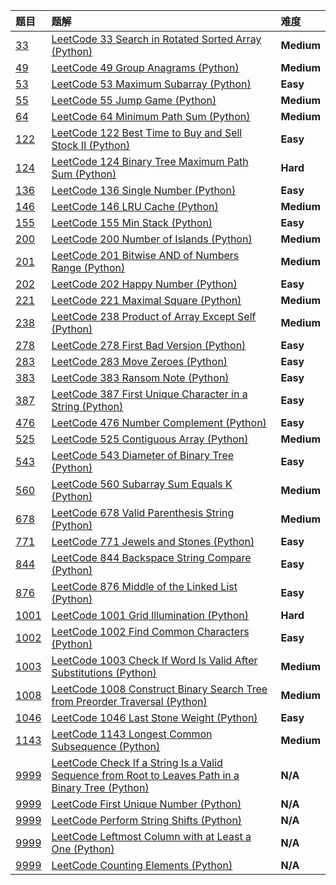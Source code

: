 

| 题目                                                         | 题解                                                         | 难度       |
| :----------------------------------------------------------- | :----------------------------------------------------------- | :--------- |
| [33](https://leetcode.com/problems/search-in-rotated-sorted-array) | [LeetCode 33 Search in Rotated Sorted Array (Python)](https://maxming0.github.io/2020/04/26/Search-in-Rotated-Sorted-Array/) | **Medium** |
| [49](https://leetcode.com/problems/group-anagrams)           | [LeetCode 49 Group Anagrams (Python)](https://maxming0.github.io/2020/04/26/Group-Anagrams/) | **Medium** |
| [53](https://leetcode.com/problems/happy-number)             | [LeetCode 53 Maximum Subarray (Python)](https://maxming0.github.io/2020/04/26/Maximum-Subarray/) | **Easy**   |
| [55](https://leetcode.com/problems/jump-game)                | [LeetCode 55 Jump Game (Python)](https://maxming0.github.io/2020/04/26/Jump-Game/) | **Medium** |
| [64](https://leetcode.com/problems/minimum-path-sum)         | [LeetCode 64 Minimum Path Sum (Python)](https://maxming0.github.io/2020/04/26/Minimum-Path-Sum/) | **Medium** |
| [122](https://leetcode.com/problems/best-time-to-buy-and-sell-stock-ii) | [LeetCode 122 Best Time to Buy and Sell Stock II (Python)](https://maxming0.github.io/2020/04/26/Best-Time-to-Buy-and-Sell-Stock-II/) | **Easy**   |
| [124](https://leetcode.com/problems/binary-tree-maximum-path-sum) | [LeetCode 124 Binary Tree Maximum Path Sum (Python)](https://maxming0.github.io/2020/04/29/Binary-Tree-Maximum-Path-Sum/) | **Hard**   |
| [136](https://leetcode.com/problems/single-number/)          | [LeetCode 136 Single Number (Python)](https://maxming0.github.io/2020/04/26/Single-Number/) | **Easy**   |
| [146](https://leetcode.com/problems/lru-cache)               | [LeetCode 146 LRU Cache (Python)](https://maxming0.github.io/2020/04/26/LRU-Cache/) | **Medium** |
| [155](https://leetcode.com/problems/min-stack)               | [LeetCode 155 Min Stack (Python)](https://maxming0.github.io/2020/04/26/Min-Stack/) | **Easy**   |
| [200](https://leetcode.com/problems/number-of-islands)       | [LeetCode 200 Number of Islands (Python)](https://maxming0.github.io/2020/04/26/Number-of-Islands/) | **Medium** |
| [201](https://leetcode.com/problems/bitwise-and-of-numbers-range) | [LeetCode 201 Bitwise AND of Numbers Range (Python)](https://maxming0.github.io/2020/04/26/Bitwise-AND-of-Numbers-Range/) | **Medium** |
| [202](https://leetcode.com/problems/happy-number)            | [LeetCode 202 Happy Number (Python)](https://maxming0.github.io/2020/04/26/Happy-Number/) | **Easy**   |
| [221](https://leetcode.com/problems/maximal-square)          | [LeetCode 221 Maximal Square (Python)](https://maxming0.github.io/2020/04/27/Maximal-Square/) | **Medium** |
| [238](https://leetcode.com/problems/product-of-array-except-self) | [LeetCode 238 Product of Array Except Self (Python)](https://maxming0.github.io/2020/04/26/Product-of-Array-Except-Self/) | **Medium** |
| [278](https://leetcode.com/problems/first-bad-version)       | [LeetCode 278 First Bad Version (Python)](https://maxming0.github.io/2020/05/01/First-Bad-Version/) | **Easy**   |
| [283](https://leetcode.com/problems/move-zeroes)             | [LeetCode 283 Move Zeroes (Python)](https://maxming0.github.io/2020/04/26/Move-Zeroes/) | **Easy**   |
| [383](https://leetcode.com/problems/ransom-note)             | [LeetCode 383 Ransom Note (Python)](https://maxming0.github.io/2020/05/03/Ransom-Note/) | **Easy**   |
| [387](https://leetcode.com/problems/first-unique-character-in-a-string) | [LeetCode 387 First Unique Character in a String (Python)](https://maxming0.github.io/2020/05/05/First-Unique-Character-in-a-String/) | **Easy**   |
| [476](https://leetcode.com/problems/number-complement)       | [LeetCode 476 Number Complement (Python)](https://maxming0.github.io/2020/05/04/Number-Complement/) | **Easy**   |
| [525](https://leetcode.com/problems/contiguous-array)        | [LeetCode 525 Contiguous Array (Python)](https://maxming0.github.io/2020/04/26/Contiguous-Array/) | **Medium** |
| [543](https://leetcode.com/problems/diameter-of-binary-tree) | [LeetCode 543 Diameter of Binary Tree (Python)](https://maxming0.github.io/2020/04/26/Diameter-of-Binary-Tree/) | **Easy**   |
| [560](https://leetcode.com/problems/subarray-sum-equals-k)   | [LeetCode 560 Subarray Sum Equals K (Python)](https://maxming0.github.io/2020/04/26/Subarray-Sum-Equals-K/) | **Medium** |
| [678](https://leetcode.com/problems/valid-parenthesis-string) | [LeetCode 678 Valid Parenthesis String (Python)](https://maxming0.github.io/2020/04/26/Valid-Parenthesis-String/) | **Medium** |
| [771](https://leetcode.com/problems/jewels-and-stones)       | [LeetCode 771 Jewels and Stones (Python)](https://maxming0.github.io/2020/05/02/Jewels-and-Stones/) | **Easy**   |
| [844](https://leetcode.com/problems/backspace-string-compare) | [LeetCode 844 Backspace String Compare (Python)](https://maxming0.github.io/2020/04/26/Backspace-String-Compare/) | **Easy**   |
| [876](https://leetcode.com/problems/middle-of-the-linked-list) | [LeetCode 876 Middle of the Linked List (Python)](https://maxming0.github.io/2020/04/26/Middle-of-the-Linked-List/) | **Easy**   |
| [1001](https://leetcode.com/problems/grid-illumination)      | [LeetCode 1001 Grid Illumination (Python)](https://maxming0.github.io/2020/04/26/Grid-Illumination/) | **Hard**   |
| [1002](https://leetcode.com/problems/find-common-characters) | [LeetCode 1002 Find Common Characters (Python)](https://maxming0.github.io/2020/04/26/Find-Common-Characters/) | **Easy**   |
| [1003](https://leetcode.com/problems/check-if-word-is-valid-after-substitutions) | [LeetCode 1003 Check If Word Is Valid After Substitutions (Python)](https://maxming0.github.io/2020/04/26/Check-If-Word-Is-Valid-After-Substitutions/) | **Medium** |
| [1008](https://leetcode.com/problems/construct-binary-search-tree-from-preorder-traversal) | [LeetCode 1008 Construct Binary Search Tree from Preorder Traversal (Python)](https://maxming0.github.io/2020/04/26/Construct-Binary-Search-Tree-from-Preorder-Traversal/) | **Medium** |
| [1046](https://leetcode.com/problems/last-stone-weight)      | [LeetCode 1046 Last Stone Weight (Python)](https://maxming0.github.io/2020/04/26/Last-Stone-Weight/) | **Easy**   |
| [1143](https://leetcode.com/problems/longest-common-subsequence) | [LeetCode 1143 Longest Common Subsequence (Python)](https://maxming0.github.io/2020/04/26/Longest-Common-Subsequence/) | **Medium** |
| [9999](https://leetcode.com/problems/)                       | [LeetCode Check If a String Is a Valid Sequence from Root to Leaves Path in a Binary Tree (Python)](https://maxming0.github.io/2020/04/30/Check-If-a-String-Is-a-Valid-Sequence-from-Root-to-Leaves-Path-in-a-Binary-Tree/) | **N/A**    |
| [9999](https://leetcode.com/problems/)                       | [LeetCode First Unique Number (Python)](https://maxming0.github.io/2020/04/28/First-Unique-Number/) | **N/A**    |
| [9999](https://leetcode.com/problems/)                       | [LeetCode Perform String Shifts (Python)](https://maxming0.github.io/2020/04/26/Perform-String-Shifts/) | **N/A**    |
| [9999](https://leetcode.com/problems/)                       | [LeetCode Leftmost Column with at Least a One (Python)](https://maxming0.github.io/2020/04/26/Leftmost-Column-with-at-Least-a-One/) | **N/A**    |
| [9999](https://leetcode.com/problems/)                       | [LeetCode Counting Elements (Python)](https://maxming0.github.io/2020/04/26/Counting-Elements/) | **N/A**    |



